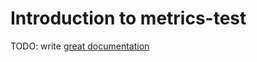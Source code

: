 # Introduction to metrics-test

TODO: write [great documentation](http://jacobian.org/writing/what-to-write/)

